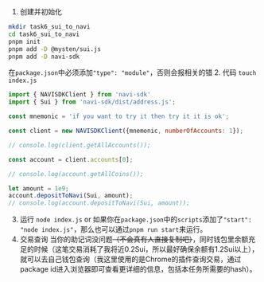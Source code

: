 1. 创建并初始化
```bash
mkdir task6_sui_to_navi
cd task6_sui_to_navi
pnpm init
pnpm add -D @mysten/sui.js
pnpm add -D navi-sdk
```
在`package.json`中必须添加`"type": "module"`，否则会报相关的错
2. 代码
`touch index.js`
```js
import { NAVISDKClient } from 'navi-sdk'
import { Sui } from 'navi-sdk/dist/address.js';

const mnemonic = 'if you want to try it then try it it is ok';

const client = new NAVISDKClient({mnemonic, numberOfAccounts: 1});

// console.log(client.getAllAccounts());

const account = client.accounts[0];

// console.log(account.getAllCoins());

let amount = 1e9;
account.depositToNavi(Sui, amount);
// console.log(account.depositToNavi(Sui, amount));
```
3. 运行
`node index.js`
or
如果你在`package.json`中的`scripts`添加了`"start": "node index.js"`，那么也可以通过`pnpm run start`来运行。
4. 交易查询
当你的助记词没问题~~（不会真有人直接复制吧）~~，同时钱包里余额充足的时候（这笔交易消耗了我将近0.2Sui，所以最好确保余额有1.2Sui以上），就可以去自己钱包查询（我这里使用的是Chrome的插件查询交易，通过package id进入浏览器即可查看更详细的信息，包括本任务所需要的hash）。